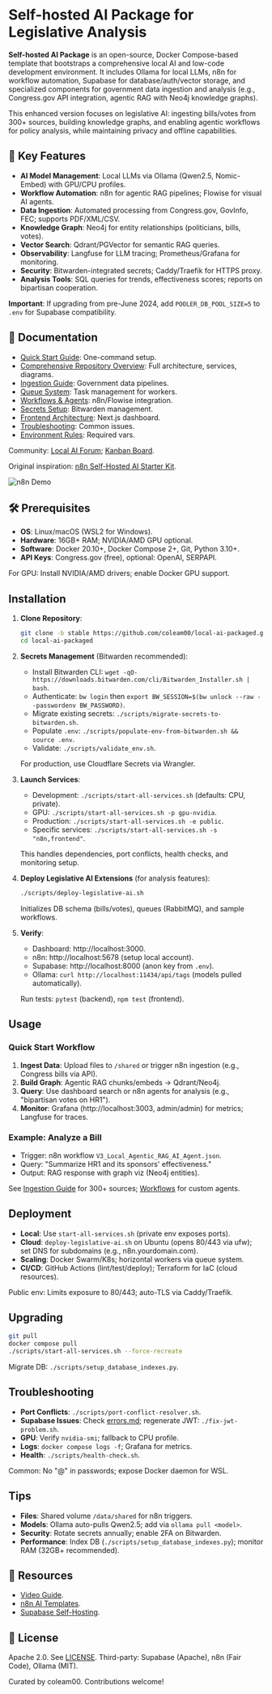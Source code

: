 # Self-hosted AI Package for Legislative Analysis

**Self-hosted AI Package** is an open-source, Docker Compose-based template that bootstraps a comprehensive local AI and low-code development environment. It includes Ollama for local LLMs, n8n for workflow automation, Supabase for database/auth/vector storage, and specialized components for government data ingestion and analysis (e.g., Congress.gov API integration, agentic RAG with Neo4j knowledge graphs).

This enhanced version focuses on legislative AI: ingesting bills/votes from 300+ sources, building knowledge graphs, and enabling agentic workflows for policy analysis, while maintaining privacy and offline capabilities.

## 🚀 Key Features

- **AI Model Management**: Local LLMs via Ollama (Qwen2.5, Nomic-Embed) with GPU/CPU profiles.
- **Workflow Automation**: n8n for agentic RAG pipelines; Flowise for visual AI agents.
- **Data Ingestion**: Automated processing from Congress.gov, GovInfo, FEC; supports PDF/XML/CSV.
- **Knowledge Graph**: Neo4j for entity relationships (politicians, bills, votes).
- **Vector Search**: Qdrant/PGVector for semantic RAG queries.
- **Observability**: Langfuse for LLM tracing; Prometheus/Grafana for monitoring.
- **Security**: Bitwarden-integrated secrets; Caddy/Traefik for HTTPS proxy.
- **Analysis Tools**: SQL queries for trends, effectiveness scores; reports on bipartisan cooperation.

**Important**: If upgrading from pre-June 2024, add `POOLER_DB_POOL_SIZE=5` to `.env` for Supabase compatibility.

## 📖 Documentation

- [Quick Start Guide](docs/QUICK_START.md): One-command setup.
- [Comprehensive Repository Overview](docs/COMPREHENSIVE-REPOSITORY-DOCUMENTATION.md): Full architecture, services, diagrams.
- [Ingestion Guide](docs/INGESTION_GUIDE.md): Government data pipelines.
- [Queue System](docs/QUEUE_SYSTEM.md): Task management for workers.
- [Workflows & Agents](docs/workflows.md): n8n/Flowise integration.
- [Secrets Setup](docs/secrets-setup.md): Bitwarden management.
- [Frontend Architecture](docs/FRONTEND_ARCHITECTURE.md): Next.js dashboard.
- [Troubleshooting](docs/errors.md): Common issues.
- [Environment Rules](ENV_VARIABLES_RULES.md): Required vars.

Community: [Local AI Forum](https://thinktank.ottomator.ai/c/local-ai/18); [Kanban Board](https://github.com/users/coleam00/projects/2).

Original inspiration: [n8n Self-Hosted AI Starter Kit](https://github.com/n8n-io/self-hosted-ai-starter-kit).

![n8n Demo](assets/n8n-demo.gif)

## 🛠️ Prerequisites

- **OS**: Linux/macOS (WSL2 for Windows).
- **Hardware**: 16GB+ RAM; NVIDIA/AMD GPU optional.
- **Software**: Docker 20.10+, Docker Compose 2+, Git, Python 3.10+.
- **API Keys**: Congress.gov (free), optional: OpenAI, SERPAPI.

For GPU: Install NVIDIA/AMD drivers; enable Docker GPU support.

## Installation

1. **Clone Repository**:
   ```bash
   git clone -b stable https://github.com/coleam00/local-ai-packaged.git
   cd local-ai-packaged
   ```

2. **Secrets Management** (Bitwarden recommended):
   - Install Bitwarden CLI: `wget -qO- https://downloads.bitwarden.com/cli/Bitwarden_Installer.sh | bash`.
   - Authenticate: `bw login` then `export BW_SESSION=$(bw unlock --raw --passwordenv BW_PASSWORD)`.
   - Migrate existing secrets: `./scripts/migrate-secrets-to-bitwarden.sh`.
   - Populate `.env`: `./scripts/populate-env-from-bitwarden.sh && source .env`.
   - Validate: `./scripts/validate_env.sh`.

   For production, use Cloudflare Secrets via Wrangler.

3. **Launch Services**:
   - Development: `./scripts/start-all-services.sh` (defaults: CPU, private).
   - GPU: `./scripts/start-all-services.sh -p gpu-nvidia`.
   - Production: `./scripts/start-all-services.sh -e public`.
   - Specific services: `./scripts/start-all-services.sh -s "n8n,frontend"`.

   This handles dependencies, port conflicts, health checks, and monitoring setup.

4. **Deploy Legislative AI Extensions** (for analysis features):
   ```bash
   ./scripts/deploy-legislative-ai.sh
   ```
   Initializes DB schema (bills/votes), queues (RabbitMQ), and sample workflows.

5. **Verify**:
   - Dashboard: http://localhost:3000.
   - n8n: http://localhost:5678 (setup local account).
   - Supabase: http://localhost:8000 (anon key from `.env`).
   - Ollama: `curl http://localhost:11434/api/tags` (models pulled automatically).

   Run tests: `pytest` (backend), `npm test` (frontend).

## Usage

### Quick Start Workflow

1. **Ingest Data**: Upload files to `/shared` or trigger n8n ingestion (e.g., Congress bills via API).
2. **Build Graph**: Agentic RAG chunks/embeds → Qdrant/Neo4j.
3. **Query**: Use dashboard search or n8n agents for analysis (e.g., "bipartisan votes on HR1").
4. **Monitor**: Grafana (http://localhost:3003, admin/admin) for metrics; Langfuse for traces.

### Example: Analyze a Bill

- Trigger: n8n workflow `V3_Local_Agentic_RAG_AI_Agent.json`.
- Query: "Summarize HR1 and its sponsors' effectiveness."
- Output: RAG response with graph viz (Neo4j entities).

See [Ingestion Guide](docs/INGESTION_GUIDE.md) for 300+ sources; [Workflows](docs/workflows.md) for custom agents.

## Deployment

- **Local**: Use `start-all-services.sh` (private env exposes ports).
- **Cloud**: `deploy-legislative-ai.sh` on Ubuntu (opens 80/443 via ufw); set DNS for subdomains (e.g., n8n.yourdomain.com).
- **Scaling**: Docker Swarm/K8s; horizontal workers via queue system.
- **CI/CD**: GitHub Actions (lint/test/deploy); Terraform for IaC (cloud resources).

Public env: Limits exposure to 80/443; auto-TLS via Caddy/Traefik.

## Upgrading

```bash
git pull
docker compose pull
./scripts/start-all-services.sh --force-recreate
```

Migrate DB: `./scripts/setup_database_indexes.py`.

## Troubleshooting

- **Port Conflicts**: `./scripts/port-conflict-resolver.sh`.
- **Supabase Issues**: Check [errors.md](docs/errors.md); regenerate JWT: `./fix-jwt-problem.sh`.
- **GPU**: Verify `nvidia-smi`; fallback to CPU profile.
- **Logs**: `docker compose logs -f`; Grafana for metrics.
- **Health**: `./scripts/health-check.sh`.

Common: No "@" in passwords; expose Docker daemon for WSL.

## Tips

- **Files**: Shared volume `/data/shared` for n8n triggers.
- **Models**: Ollama auto-pulls Qwen2.5; add via `ollama pull <model>`.
- **Security**: Rotate secrets annually; enable 2FA on Bitwarden.
- **Performance**: Index DB (`./scripts/setup_database_indexes.py`); monitor RAM (32GB+ recommended).

## 🎥 Resources

- [Video Guide](https://youtu.be/pOsO40HSbOo).
- [n8n AI Templates](https://n8n.io/workflows/?categories=AI).
- [Supabase Self-Hosting](https://supabase.com/docs/guides/self-hosting).

## 📜 License

Apache 2.0. See [LICENSE](LICENSE). Third-party: Supabase (Apache), n8n (Fair Code), Ollama (MIT).

Curated by coleam00. Contributions welcome!
